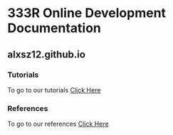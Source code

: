# 333R Online Development Documentation
## alxsz12.github.io

### Tutorials
To go to our tutorials [Click Here](Tutorials.md)
### References
To go to our references [Click Here]()

